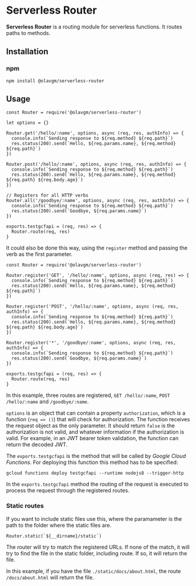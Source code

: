 # Serverless Router

**Serverless Router** is a routing module for serverless functions. It routes paths to methods.

## Installation

### npm

```
npm install @olavgm/serverless-router
```

## Usage

```node
const Router = require('@olavgm/serverless-router')

let options = {}

Router.get('/hello/:name', options, async (req, res, authInfo) => {
  console.info(`Sending response to ${req.method} ${req.path}`)
  res.status(200).send(`Hello, ${req.params.name}, ${req.method} ${req.path}`)
})

Router.post('/hello/:name', options, async (req, res, authInfo) => {
  console.info(`Sending response to ${req.method} ${req.path}`)
  res.status(200).send(`Hello, ${req.params.name}, ${req.method} ${req.path} ${req.body.age}`)
})

// Registers for all HTTP verbs
Router.all('/goodbye/:name', options, async (req, res, authInfo) => {
  console.info(`Sending response to ${req.method} ${req.path}`)
  res.status(200).send(`Goodbye, ${req.params.name}`)
})

exports.testgcfapi = (req, res) => {
  Router.route(req, res)
}
```

It could also be done this way, using the `register` method and passing the verb as the first parameter.

```node
const Router = require('@olavgm/serverless-router')

Router.register('GET', '/hello/:name', options, async (req, res) => {
  console.info(`Sending response to ${req.method} ${req.path}`)
  res.status(200).send(`Hello, ${req.params.name}, ${req.method} ${req.path}`)
})

Router.register('POST', '/hello/:name', options, async (req, res, authInfo) => {
  console.info(`Sending response to ${req.method} ${req.path}`)
  res.status(200).send(`Hello, ${req.params.name}, ${req.method} ${req.path} ${req.body.age}`)
})

Router.register('*', '/goodbye/:name', options, async (req, res, authInfo) => {
  console.info(`Sending response to ${req.method} ${req.path}`)
  res.status(200).send(`Goodbye, ${req.params.name}`)
})

exports.testgcfapi = (req, res) => {
  Router.route(req, res)
}
```

In this example, three routes are registered, `GET /hello/:name`, `POST /hello/:name` and `/goodbye/:name`.

`options` is an object that can contain a property `authorization`, which is a function (`req => ()`) that will check for authorization. The function receives the request object as the only parameter. It should return `false` is the authorization is not valid, and whatever information if the authorization is valid. For example, in an JWT bearer token validation, the function can return the decoded JWT.

The `exports.testgcfapi` is the method that will be called by _Google Cloud Functions_. For deploying this function this method has to be specified:

```
gcloud functions deploy testgcfapi --runtime nodejs8 --trigger-http
```

In the `exports.testgcfapi` method the routing of the request is executed to process the request through the registered routes.

### Static routes

If you want to include static files use this, where the paramameter is the path to the folder where the static files are.

```
Router.static(`${__dirname}/static`)
```

The router will try to match the registered URLs. If none of the match, it will try to find the file in the static folder, including route. If so, it will return the file.

In this example, if you have the file `./static/docs/about.html`, the route `/docs/about.html` will return the file.
